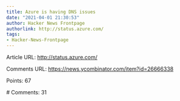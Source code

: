 ```yaml
---
title: Azure is having DNS issues
date: "2021-04-01 21:30:53"
author: Hacker News Frontpage
authorlink: http://status.azure.com/
tags:
- Hacker-News-Frontpage
---
```


<p>Article URL: <a href="http://status.azure.com/">http://status.azure.com/</a></p>
<p>Comments URL: <a href="https://news.ycombinator.com/item?id=26666338">https://news.ycombinator.com/item?id=26666338</a></p>
<p>Points: 67</p>
<p># Comments: 31</p>
